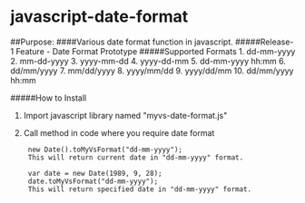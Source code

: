 # javascript-date-format
##Purpose:
####Various date format function in javascript.
#####Release-1 Feature
	-	Date Format Prototype
#####Supported Formats
		1.	dd-mm-yyyy
		2.	mm-dd-yyyy
		3.	yyyy-mm-dd
		4.	yyyy-dd-mm
		5.	dd-mm-yyyy hh:mm
		6.	dd/mm/yyyy
		7.	mm/dd/yyyy
		8.	yyyy/mm/dd
		9.	yyyy/dd/mm
		10.	dd/mm/yyyy hh:mm

#####How to Install
1. Import javascript library named "myvs-date-format.js"
		<script src="[PATH]/myvs-date-format.js"></script>
2. Call method in code where you require date format
	
		new Date().toMyVsFormat("dd-mm-yyyy");
		This will return current date in "dd-mm-yyyy" format.

		var date = new Date(1989, 9, 28);
		date.toMyVsFormat("dd-mm-yyyy");
		This will return specified date in "dd-mm-yyyy" format.